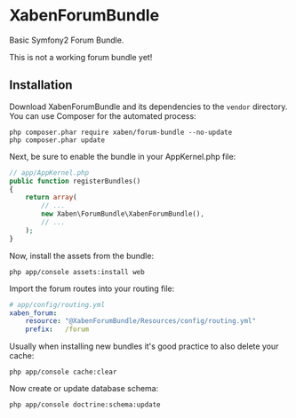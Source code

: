 XabenForumBundle
================

Basic Symfony2 Forum Bundle.

This is not a working forum bundle yet!

Installation
------------

Download XabenForumBundle and its dependencies to the ``vendor`` directory. You
can use Composer for the automated process:

```console
php composer.phar require xaben/forum-bundle --no-update
php composer.phar update
```

Next, be sure to enable the bundle in your AppKernel.php file:

```php
// app/AppKernel.php
public function registerBundles()
{
    return array(
        // ...
        new Xaben\ForumBundle\XabenForumBundle(),
        // ...
    );
}
```

Now, install the assets from the bundle:

```console
php app/console assets:install web
```

Import the forum routes into your routing file:

```yaml
# app/config/routing.yml
xaben_forum:
    resource: "@XabenForumBundle/Resources/config/routing.yml"
    prefix:   /forum
```

Usually when installing new bundles it's good practice to also delete your cache:

```console
php app/console cache:clear
```

Now create or update database schema:

```console
php app/console doctrine:schema:update
```